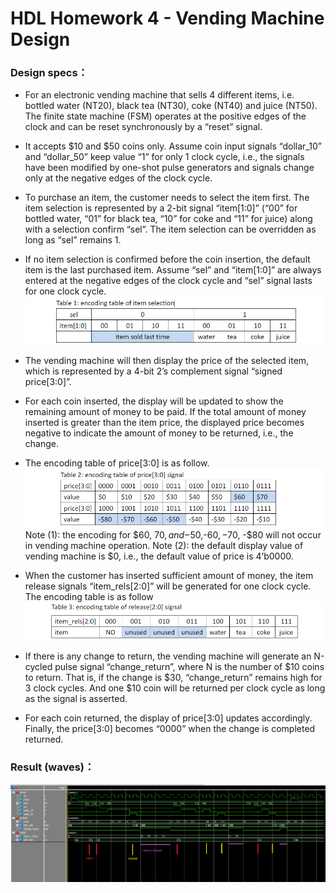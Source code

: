 # HDL Homework 4 - Vending Machine Design
### Design specs：
- For an electronic vending machine that sells 4 different items, i.e. bottled water (NT20),
black tea (NT30), coke (NT40) and juice (NT50). The finite state machine (FSM) operates at
the positive edges of the clock and can be reset synchronously by a “reset” signal.

- It accepts $10 and $50 coins only. Assume coin input signals “dollar_10” and “dollar_50”
keep value “1” for only 1 clock cycle, i.e., the signals have been modified by one-shot pulse
generators and signals change only at the negative edges of the clock cycle.

- To purchase an item, the customer needs to select the item first. The item selection is
represented by a 2-bit signal “item[1:0]” (“00” for bottled water, “01” for black tea, “10” for
coke and “11” for juice) along with a selection confirm “sel”. The item selection can be
overridden as long as “sel” remains 1.

- If no item selection is confirmed before the coin insertion, the default item is the last
purchased item. Assume “sel” and “item[1:0]” are always entered at the negative edges of
the clock cycle and “sel” signal lasts for one clock cycle.
![](pics/image_1.png)

- The vending machine will then display the price of the selected item, which is represented
by a 4-bit 2’s complement signal “signed price[3:0]”.

- For each coin inserted, the display will be updated to show the remaining amount of money
to be paid. If the total amount of money inserted is greater than the item price, the displayed
price becomes negative to indicate the amount of money to be returned, i.e., the change.


- The encoding table of price[3:0] is as follow.![](pics/image_2.png)
Note (1): the encoding for $60, $70, and -$50,-$60, -$70, -$80 will not occur in vending machine operation.
Note (2): the default display value of vending machine is $0, i.e., the default value of price is 4’b0000.

- When the customer has inserted sufficient amount of money, the item release signals
“item_rels[2:0]” will be generated for one clock cycle. The encoding table is as follow
![](pics/image_3.png)

- If there is any change to return, the vending machine will generate an N-cycled pulse signal
“change_return”, where N is the number of $10 coins to return. That is, if the change is $30,
“change_return” remains high for 3 clock cycles. And one $10 coin will be returned per clock
cycle as long as the signal is asserted.

- For each coin returned, the display of price[3:0] updates accordingly. Finally, the price[3:0]
becomes “0000” when the change is completed returned.

### Result (waves)：
![](pics/Waves.png)
